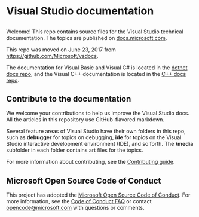 # Visual Studio documentation
##
Welcome! This repo contains source files for the Visual Studio technical documentation. The topics are published on [docs.microsoft.com](https://docs.microsoft.com/visualstudio).

This repo was moved on June 23, 2017 from https://github.com/Microsoft/vsdocs.

The documentation for Visual Basic and Visual C# is located in the [dotnet docs repo](https://github.com/dotnet/docs/tree/master/docs), and the Visual C++ documentation is located in the [C++ docs repo](https://github.com/MicrosoftDocs/cpp-docs).

## Contribute to the documentation

We welcome your contributions to help us improve the Visual Studio docs. All the articles in this repository use GitHub-flavored markdown.

Several feature areas of Visual Studio have their own folders in this repo, such as **debugger** for topics on debugging, **ide** for topics on the Visual Studio interactive development environment (IDE), and so forth. The **/media** subfolder in each folder contains art files for the topics.

For more information about contributing, see the [Contributing guide](CONTRIBUTING.md).

## Microsoft Open Source Code of Conduct

This project has adopted the [Microsoft Open Source Code of Conduct](https://opensource.microsoft.com/codeofconduct/). For more information, see the [Code of Conduct FAQ](https://opensource.microsoft.com/codeofconduct/faq/) or contact [opencode@microsoft.com](mailto:opencode@microsoft.com) with questions or comments.
